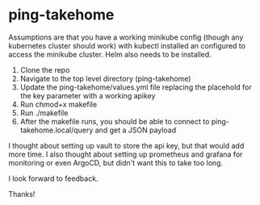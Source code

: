 # ping-takehome

Assumptions are that you have a working minikube config (though any kubernetes cluster should work) with kubectl installed an configured to access the minikube cluster. Helm also needs to be installed.

1. Clone the repo
2. Navigate to the top level directory (ping-takehome)
3. Update the ping-takehome/values.yml file replacing the placehold for the key parameter with a working apikey
4. Run chmod+x makefile
5. Run ./makefile
6. After the makefile runs, you should be able to connect to ping-takehome.local/query and get a JSON payload

I thought about setting up vault to store the api key, but that would add more time. I also thought about setting up prometheus and grafana for monitoring or even ArgoCD, but didn't want this to take too long.

I look forward to feedback.

Thanks!